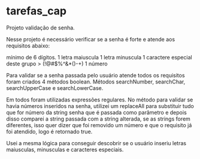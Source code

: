 # tarefas_cap


Projeto validação de senha. 

Nesse projeto é necessário verificar se a senha é forte e atende aos requisitos abaixo: 

mínimo de 6 dígitos. 
1 letra maiuscula 
1 letra minuscula 
1 caractere especial deste grupo > (!@#$%^&*()-+)
1 número 

Para validar se a senha passada pelo usuário atende todos os requisitos foram criados 4 métodos boolean. Métodos searchNumber, searchChar, searchUpperCase e  searchLowerCase. 

Em todos foram utilizadas expressões regulares. No método para validar se havia números inseridos na senha, utilizei um replaceAll para substituir tudo que for número da string senha que é passada como parâmetro e depois disso comparei a string passada com a string alterada, se as strings forem diferentes, isso quer dizer que foi removido um número e que o requisito já foi atendido, logo é retornado true. 

Usei a mesma lógica para conseguir descobrir se o usuário inseriu letras maiusculas, minusculas e caracteres especiais. 






